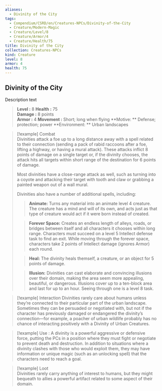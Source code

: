 ```yaml
---
aliases:
  - Divinity of the City
tags:
  - Compendium/CSRD/en/Creatures-NPCs/Divinity-of-the-City
  - Creature/Modern-Magic
  - Creature/Level/8
  - Creature/Armor/4
  - Creature/Health/75
title: Divinity of the City
collection: Creatures-NPCs
kind: Creature
level: 8
armor: 4
health: 75
---
```

## Divinity of the City

Description text

> **Level :**  8
> **Health :** 75  
> **Damage :** 8 points  
> **Armor :**  4
> **Movement :**  Short; long when flying 
> **Motive: **  Defense; protection; power 
> **Environment: ** Urban landscapes 

>[!example] Combat   
> Divinities attack a foe up to a long distance away with a spell related to their connection (sending a pack of rabid raccoons after a foe, lifting a highway, or having a mural attack). These attacks inflict 8 points of damage on a single target or, if the divinity chooses, the attack hits all targets within short range of the destination for 6 points of damage.  
>                                    
> Most divinities have a close-range attack as well, such as turning into a coyote and attacking their target with tooth and claw or grabbing a painted weapon out of a wall mural. 
>  
> Divinities also have a number of additional spells, including:
> >**Animate:** Turns any material into an animate level 4 creature. The creature has a mind and will of its own, and acts just as that type of creature would act if it were born instead of created. 
> 
>>**Forever Space:** Creates an endless length of alleys, roads, or bridges between itself and all characters it chooses within long range. Characters must succeed on a level 5 Intellect defense task to find an exit. While moving through the forever space, characters take 2 points of Intellect damage (ignores Armor) each round.   
> 
>>  **Heal:** The divinity heals themself, a creature, or an object for 5 points of damage.   
>
>> **Illusion:** Divinities can cast elaborate and convincing illusions over their domain, making the area seem more appealing, beautiful, or dangerous. Illusions cover up to a ten-block area and last for up to an hour. Seeing through one is a level 8 task. 

> [!example] Interaction 
> Divinities rarely care about humans unless they’re connected to their particular part of the urban landscape. Sometimes they can be persuaded or negotiated with, but not if the character has previously damaged or endangered the divinity’s connection—for example, a poacher of urban wildlife probably has no chance of interacting positively with a Divinity of Urban Creatures.  

> [!example] Use 
> : A divinity is a powerful aggressive or defensive force, putting the PCs in a position where they must fight or negotiate to prevent death and destruction. In addition to situations where a divinity clashes with those who would exploit them, they may have information or unique magic (such as an unlocking spell) that the characters need to reach a goal. 

> [!example] Loot  
> Divinities rarely carry anything of interest to humans, but they might bequeath to allies a powerful artifact related to some aspect of their domain.
  
